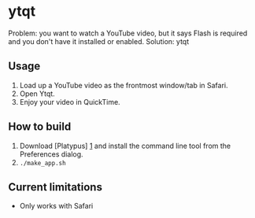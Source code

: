ytqt
====

Problem: you want to watch a YouTube video, but it says Flash is required and you don't have it installed or enabled.
Solution: ytqt

Usage
-----

1. Load up a YouTube video as the frontmost window/tab in Safari.
2. Open Ytqt.
3. Enjoy your video in QuickTime.

How to build
------------

1. Download [Platypus] [1] and install the command line tool from the Preferences dialog.
2. `./make_app.sh`

Current limitations
-------------------

* Only works with Safari


[1]: http://sveinbjorn.org/platypus
